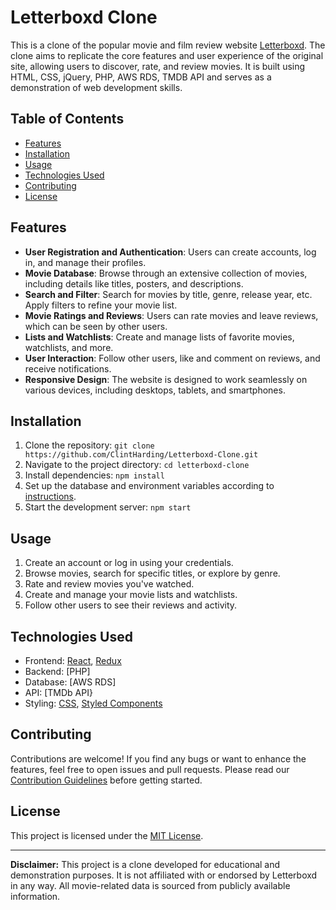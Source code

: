 # Letterboxd Clone


This is a clone of the popular movie and film review website [Letterboxd](https://letterboxd.com/). The clone aims to replicate the core features and user experience of the original site, allowing users to discover, rate, and review movies. It is built using HTML, CSS, jQuery, PHP, AWS RDS, TMDB API and serves as a demonstration of web development skills.

## Table of Contents

- [Features](#features)
- [Installation](#installation)
- [Usage](#usage)
- [Technologies Used](#technologies-used)
- [Contributing](#contributing)
- [License](#license)

## Features

- **User Registration and Authentication**: Users can create accounts, log in, and manage their profiles.
- **Movie Database**: Browse through an extensive collection of movies, including details like titles, posters, and descriptions.
- **Search and Filter**: Search for movies by title, genre, release year, etc. Apply filters to refine your movie list.
- **Movie Ratings and Reviews**: Users can rate movies and leave reviews, which can be seen by other users.
- **Lists and Watchlists**: Create and manage lists of favorite movies, watchlists, and more.
- **User Interaction**: Follow other users, like and comment on reviews, and receive notifications.
- **Responsive Design**: The website is designed to work seamlessly on various devices, including desktops, tablets, and smartphones.

## Installation

1. Clone the repository: `git clone https://github.com/ClintHarding/Letterboxd-Clone.git`
2. Navigate to the project directory: `cd letterboxd-clone`
3. Install dependencies: `npm install`
4. Set up the database and environment variables according to [instructions](#link-to-instructions).
5. Start the development server: `npm start`

## Usage

1. Create an account or log in using your credentials.
2. Browse movies, search for specific titles, or explore by genre.
3. Rate and review movies you've watched.
4. Create and manage your movie lists and watchlists.
5. Follow other users to see their reviews and activity.

## Technologies Used

- Frontend: [React](https://reactjs.org/), [Redux](https://redux.js.org/)
- Backend: [PHP]
- Database: [AWS RDS]
- API: [TMDb API}
- Styling: [CSS](https://developer.mozilla.org/en-US/docs/Web/CSS), [Styled Components](https://styled-components.com/)

## Contributing

Contributions are welcome! If you find any bugs or want to enhance the features, feel free to open issues and pull requests. Please read our [Contribution Guidelines](CONTRIBUTING.md) before getting started.

## License

This project is licensed under the [MIT License](LICENSE).

---

**Disclaimer:** This project is a clone developed for educational and demonstration purposes. It is not affiliated with or endorsed by Letterboxd in any way. All movie-related data is sourced from publicly available information.
